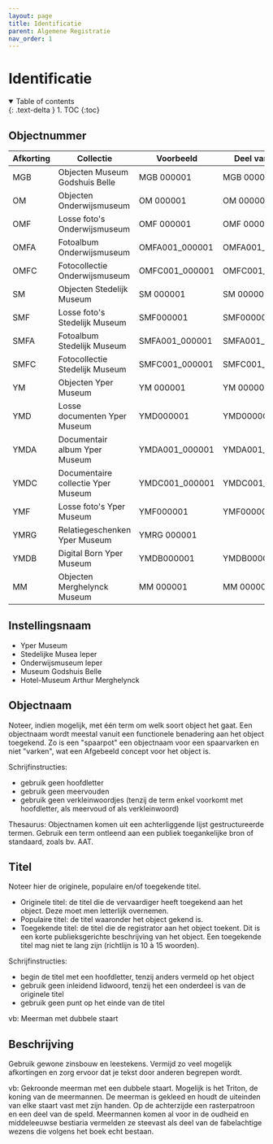 ```yaml
---
layout: page
title: Identificatie
parent: Algemene Registratie
nav_order: 1
---
```


# **Identificatie** 

<details open markdown="block">
  <summary>
    Table of contents
  </summary>
  {: .text-delta }
1. TOC
{:toc}
</details>

## **Objectnummer**

| Afkorting | Collectie                          | Voorbeeld      | Deel van een set  |
|-----------|------------------------------------|----------------|-------------------|
| MGB       | Objecten Museum Godshuis Belle     | MGB 000001     | MGB 000001.01     |
| OM        | Objecten Onderwijsmuseum           | OM 000001      | OM 000001.01      |
| OMF       | Losse foto's Onderwijsmuseum       | OMF 000001     | OMF 000001.01     |
| OMFA      | Fotoalbum Onderwijsmuseum          | OMFA001_000001 | OMFA001_000001.01 |
| OMFC      | Fotocollectie Onderwijsmuseum      | OMFC001_000001 | OMFC001_000001.01 |
| SM        | Objecten Stedelijk Museum          | SM 000001      | SM 000001.01      |
| SMF       | Losse foto's Stedelijk Museum      | SMF000001      | SMF000001.01      |
| SMFA      | Fotoalbum Stedelijk Museum         | SMFA001_000001 | SMFA001_000001.01 |
| SMFC      | Fotocollectie Stedelijk Museum     | SMFC001_000001 | SMFC001_000001.01 |
| YM        | Objecten Yper Museum               | YM 000001      | YM 000001.01      |
| YMD       | Losse documenten Yper Museum       | YMD000001      | YMD000001.01      |
| YMDA      | Documentair album Yper Museum      | YMDA001_000001 | YMDA001_000001.01 |
| YMDC      | Documentaire collectie Yper Museum | YMDC001_000001 | YMDC001_000001.01 |
| YMF       | Losse foto's Yper Museum           | YMF000001      | YMF000001.01      |
| YMRG      | Relatiegeschenken Yper Museum      | YMRG 000001    |                   |
| YMDB      | Digital Born Yper Museum           | YMDB000001     | YMDB000001.01     |
| MM        | Objecten Merghelynck Museum        | MM 000001      | MM 000001.01      |

## **Instellingsnaam**

- 	Yper Museum
- 	Stedelijke Musea Ieper
- 	Onderwijsmuseum Ieper
- 	Museum Godshuis Belle
- 	Hotel-Museum Arthur Merghelynck

## **Objectnaam**

Noteer, indien mogelijk, met één term om welk soort object het gaat. Een objectnaam wordt meestal vanuit een functionele benadering aan het object toegekend.
Zo is een "spaarpot" een objectnaam voor een spaarvarken en niet "varken", wat een Afgebeeld concept voor het object is.

Schrijfinstructies:
- gebruik geen hoofdletter
- gebruik geen meervouden
- gebruik geen verkleinwoordjes
(tenzij de term enkel voorkomt met hoofdletter, als meervoud of als verkleinwoord)

Thesaurus:
Objectnamen komen uit een achterliggende lijst gestructureerde termen. Gebruik een term ontleend aan een publiek toegankelijke bron of standaard, zoals bv. AAT. 

## **Titel**

Noteer hier de originele, populaire en/of toegekende titel.
- Originele titel: de titel die de vervaardiger heeft toegekend aan het object. Deze moet men letterlijk overnemen.
- Populaire titel: de titel waaronder het object gekend is.
- Toegekende titel: de titel die de registrator aan het object toekent. Dit is een korte publieksgerichte beschrijving van het object. Een toegekende titel mag niet te lang zijn (richtlijn is 10 à 15 woorden).

Schrijfinstructies:
- begin de titel met een hoofdletter, tenzij anders vermeld op het object
- gebruik geen inleidend lidwoord, tenzij het een onderdeel is van de originele titel
- gebruik geen punt op het einde van de titel

vb: Meerman met dubbele staart

## **Beschrijving**

Gebruik gewone zinsbouw en leestekens. Vermijd zo veel mogelijk afkortingen en zorg ervoor dat je tekst door anderen begrepen wordt.

vb: Gekroonde meerman met een dubbele staart. Mogelijk is het Triton, de koning van de meermannen. De meerman is gekleed en houdt de uiteinden van elke staart vast met zijn handen. Op de achterzijde een rasterpatroon en een deel van de speld. Meermannen komen al voor in de oudheid en middeleeuwse bestiaria vermelden ze steevast als deel van de fabelachtige wezens die volgens het boek echt bestaan.
